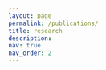 ```yaml
---
layout: page
permalink: /publications/
title: research
description: 
nav: true
nav_order: 2
---
```


<!-- _pages/publications.md -->

<!-- Bibsearch Feature -->

<!-- {% include bib_search.liquid %} -->

<!-- <div class="publications"> -->

<!-- {% bibliography %} -->

<!-- </div> -->
